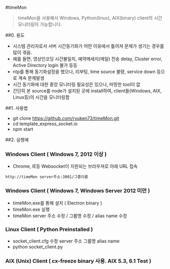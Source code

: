 #timeMon 
> timeMon을 사용해서 Windows, Python(linux), AIX(binary) client의 시간 모니터링이 가능합니다.

##0. 용도
 - 시스템 관리자로서 서버 시간동기화가 어떤 이유에서 틀어져 문제가 생기는 경우를 많이 겪음.
 - 예를 들면, 영상인코딩 시간불일치, 예약메세지(메일) 전송 delay, Cluster error, Active Directory login 불가 등등
 - ntp를 통해 동기화설정을 했으나, 리부팅, time source 불량, service down 등으로 계속 문제발생 
 - 시간 동기화에 대한 중앙 모니터링 필요성은 있으나, 마땅한 tool이 없
 - 간단히 본 source를 node가 설치된 곳에 install하여, client들(Windows, AIX, Linux등)의 시간을 모니터링함

##1. 사용법
- git clone https://github.com/ryuken73/timeMon.git
- cd template_express_socket.io
- npm start 

##2. 실행예
### Windows Client ( Windows 7, 2012 이상 )
 - Chrome, IE등 Websocket이 지원되는 브라우져로 아래 URL 접속
```
http://timeMon server주소:3001/그룹이름
```
### Windows Client ( Windows 7, Windows Server 2012 미만 )
- timeMon.exe를 통해 설치 ( Electron binary )
- timeMon.exe 실행 
- timeMon server 주소 수정 / 그룹명 수정 / alias name 수정

### Linux Client ( Python Preinstalled )
- socket_client.cfg 수정 
  server 주소
  그룹명
  alias name
- python socket_client.py

### AIX (Unix) Client ( cx-freeze binary 사용. AIX 5.3, 6.1 Test )


